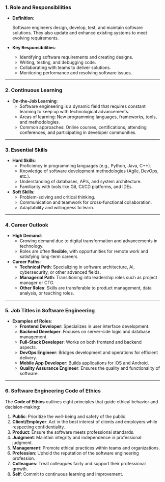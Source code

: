 ### **1. Role and Responsibilities**

- **Definition**:
    
    Software engineers design, develop, test, and maintain software solutions. They also update and enhance existing systems to meet evolving requirements.
    
- **Key Responsibilities**:
    - Identifying software requirements and creating designs.
    - Writing, testing, and debugging code.
    - Collaborating with teams to deliver solutions.
    - Monitoring performance and resolving software issues.

---

### **2. Continuous Learning**

- **On-the-Job Learning**:
    - Software engineering is a dynamic field that requires constant learning to keep up with technological advancements.
    - Areas of learning: New programming languages, frameworks, tools, and methodologies.
    - Common approaches: Online courses, certifications, attending conferences, and participating in developer communities.

---

### **3. Essential Skills**

- **Hard Skills**:
    - Proficiency in programming languages (e.g., Python, Java, C++).
    - Knowledge of software development methodologies (Agile, DevOps, etc.).
    - Understanding of databases, APIs, and system architecture.
    - Familiarity with tools like Git, CI/CD platforms, and IDEs.
- **Soft Skills**:
    - Problem-solving and critical thinking.
    - Communication and teamwork for cross-functional collaboration.
    - Adaptability and willingness to learn.

---

### **4. Career Outlook**

- **High Demand**:
    - Growing demand due to digital transformation and advancements in technology.
    - Roles are often **flexible**, with opportunities for remote work and satisfying long-term careers.
- **Career Paths**:
    - **Technical Path**: Specializing in software architecture, AI, cybersecurity, or other advanced fields.
    - **Managerial Path**: Transitioning into leadership roles such as project manager or CTO.
    - **Other Roles**: Skills are transferable to product management, data analysis, or teaching roles.

---

### **5. Job Titles in Software Engineering**

- **Examples of Roles**:
    - **Frontend Developer**: Specializes in user interface development.
    - **Backend Developer**: Focuses on server-side logic and database management.
    - **Full-Stack Developer**: Works on both frontend and backend aspects.
    - **DevOps Engineer**: Bridges development and operations for efficient delivery.
    - **Mobile App Developer**: Builds applications for iOS and Android.
    - **Quality Assurance Engineer**: Ensures the quality and functionality of software.

---

### **6. Software Engineering Code of Ethics**

The **Code of Ethics** outlines eight principles that guide ethical behavior and decision-making:

1. **Public**: Prioritize the well-being and safety of the public.
2. **Client/Employer**: Act in the best interest of clients and employers while respecting confidentiality.
3. **Product**: Ensure the software meets professional standards.
4. **Judgment**: Maintain integrity and independence in professional judgment.
5. **Management**: Promote ethical practices within teams and organizations.
6. **Profession**: Uphold the reputation of the software engineering profession.
7. **Colleagues**: Treat colleagues fairly and support their professional growth.
8. **Self**: Commit to continuous learning and improvement.
